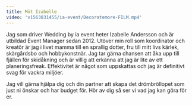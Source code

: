 ```yaml
---
title: Möt Izabelle
video: 'v1563831455/ia-event/Decoratemore-FILM.mp4'
---
```


Jag som driver Wedding by ia event heter Izabelle Andersson och är utbildad
Event Manager sedan 2012. Utöver min roll som koordinator och kreatör är jag i
livet mamma till en sprallig dotter, fru till mitt livs kärlek, skärgårdsbo och
hobbykonstnär. Jag tar gärna chansen att åka upp till fjällen för skidåkning och
är villig att erkänna att jag är lite av ett planeringsfreak. Effektivitet är
något som uppskattas och jag är definitivt svag för vackra miljöer.

Jag vill gärna hjälpa dig och din partner att skapa det drömbröllopet som just
ni önskar och har budget för. Hör av dig så ser vi vad jag kan göra för er.
